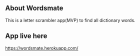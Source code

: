 ## About Wordsmate

This is a letter scrambler app(MVP) to find all dictionary words.

## App live here

https://wordsmate.herokuapp.com/


